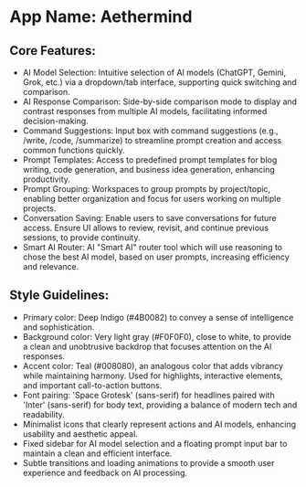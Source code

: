 # **App Name**: Aethermind

## Core Features:

- AI Model Selection: Intuitive selection of AI models (ChatGPT, Gemini, Grok, etc.) via a dropdown/tab interface, supporting quick switching and comparison.
- AI Response Comparison: Side-by-side comparison mode to display and contrast responses from multiple AI models, facilitating informed decision-making.
- Command Suggestions: Input box with command suggestions (e.g., /write, /code, /summarize) to streamline prompt creation and access common functions quickly.
- Prompt Templates: Access to predefined prompt templates for blog writing, code generation, and business idea generation, enhancing productivity.
- Prompt Grouping: Workspaces to group prompts by project/topic, enabling better organization and focus for users working on multiple projects.
- Conversation Saving: Enable users to save conversations for future access. Ensure UI allows to review, revisit, and continue previous sessions, to provide continuity.
- Smart AI Router: AI "Smart AI" router tool which will use reasoning to chose the best AI model, based on user prompts, increasing efficiency and relevance.

## Style Guidelines:

- Primary color: Deep Indigo (#4B0082) to convey a sense of intelligence and sophistication.
- Background color: Very light gray (#F0F0F0), close to white, to provide a clean and unobtrusive backdrop that focuses attention on the AI responses.
- Accent color: Teal (#008080), an analogous color that adds vibrancy while maintaining harmony. Used for highlights, interactive elements, and important call-to-action buttons.
- Font pairing: 'Space Grotesk' (sans-serif) for headlines paired with 'Inter' (sans-serif) for body text, providing a balance of modern tech and readability.
- Minimalist icons that clearly represent actions and AI models, enhancing usability and aesthetic appeal.
- Fixed sidebar for AI model selection and a floating prompt input bar to maintain a clean and efficient interface.
- Subtle transitions and loading animations to provide a smooth user experience and feedback on AI processing.
